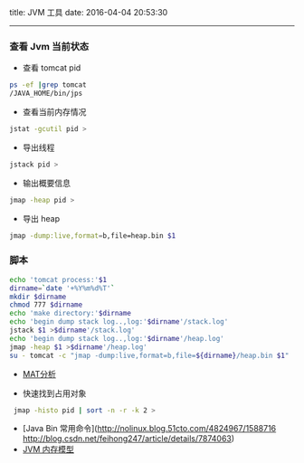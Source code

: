 title: JVM 工具
date: 2016-04-04 20:53:30

---

### 查看 Jvm  当前状态

* 查看 tomcat pid
```bash
ps -ef |grep tomcat
/JAVA_HOME/bin/jps
```

* 查看当前内存情况
```bash
jstat -gcutil pid > 
```

* 导出线程
```bash
jstack pid >
```

* 输出概要信息
```bash
jmap -heap pid >
```

* 导出 heap
```bash
jmap -dump:live,format=b,file=heap.bin $1
```

### 脚本

```bash
echo 'tomcat process:'$1
dirname=`date '+%Y%m%d%T'`
mkdir $dirname
chmod 777 $dirname
echo 'make directory:'$dirname
echo 'begin dump stack log..,log:'$dirname'/stack.log'
jstack $1 >$dirname'/stack.log'
echo 'begin dump stack log..,log:'$dirname'/heap.log'
jmap -heap $1 >$dirname'/heap.log'
su - tomcat -c "jmap -dump:live,format=b,file=${dirname}/heap.bin $1"
```

* [MAT分析](http://seanhe.iteye.com/blog/898277)

* 快速找到占用对象
```bash
 jmap -histo pid | sort -n -r -k 2 >
```

* [Java Bin 常用命令](http://nolinux.blog.51cto.com/4824967/1588716
http://blog.csdn.net/feihong247/article/details/7874063)
* [JVM 内存模型](http://blog.csdn.net/ithomer/article/details/6252552)
